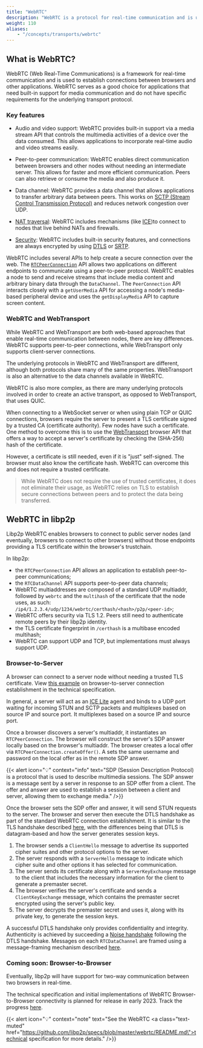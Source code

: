 ```yaml
---
title: "WebRTC"
description: "WebRTC is a protocol for real-time communication and is used to establish connections between browsers and other applications."
weight: 110
aliases:
    - "/concepts/transports/webrtc"
---
```


## What is WebRTC?

WebRTC (Web Real-Time Communications) is a framework for real-time communication
and is used to establish connections between browsers and other applications.
WebRTC serves as a good choice for applications that need built-in support for media
communication and do not have specific requirements for the underlying transport
protocol.

### Key features

- Audio and video support: WebRTC provides built-in support via a media stream API
  that controls the multimedia activities of a device over the data consumed. This
  allows applications to incorporate real-time audio and video streams easily.

- Peer-to-peer communication: WebRTC enables direct communication between browsers
  and other nodes without needing an intermediate server. This allows for faster
  and more efficient communication. Peers can also retrieve or consume the media and
  also produce it.

- Data channel: WebRTC provides a data channel that allows applications to transfer
  arbitrary data between peers. This works on
  [SCTP (Stream Control Transmission Protocol)](https://en.wikipedia.org/wiki/Stream_Control_Transmission_Protocol) and reduces network congestion over UDP.

- [NAT traversal](../nat/overview): WebRTC includes mechanisms (like
  [ICE](https://datatracker.ietf.org/doc/rfc5245/))to connect to nodes that live behind
  NATs and firewalls.

- [Security](../secure-comm/overview): WebRTC includes built-in security features, and
  connections are always encrypted by using [DTLS](https://en.wikipedia.org/wiki/Datagram_Transport_Layer_Security) or [SRTP](https://en.wikipedia.org/wiki/Secure_Real-time_Transport_Protocol).

WebRTC includes several APIs to help create a secure connection
over the web. The
[`RTCPeerConnection`](https://developer.mozilla.org/en-US/docs/Web/API/RTCPeerConnection/RTCPeerConnection) API allows two applications on different
endpoints to communicate using a peer-to-peer protocol. WebRTC enables a node
to send and receive streams that include media content and arbitrary binary data
through the `DataChannel`. The `PeerConnection` API
interacts closely with a `getUserMedia` API for accessing a node's media-based peripheral
device and uses the `getDisplayMedia` API to capture screen content.

### WebRTC and WebTransport

While WebRTC and WebTransport are both web-based approaches that enable real-time
communication between nodes, there are key differences. WebRTC supports peer-to-peer
connections, while WebTransport only supports client-server connections.

The underlying protocols in WebRTC and WebTransport are different, although both
protocols share many of the same properties. WebTransport is also an
alternative to the data channels available in WebRTC.

WebRTC is also more complex, as there are many underlying protocols involved in order
to create an active transport, as opposed to WebTransport, that uses QUIC.

When connecting to a WebSocket server or when using plain TCP or QUIC connections,
browsers require the server to present a TLS certificate signed by a trusted CA
(certificate authority). Few nodes have such a certificate. One method to overcome
this is to use the [WebTransport](webtransport) browser API that offers a way to
accept a server's certificate by checking the (SHA-256) hash of the certificate.

However, a certificate is still needed, even if it is "just" self-signed.
The browser must also know the certificate hash. WebRTC can overcome this and
does not require a trusted certificate.
> While WebRTC does not require the use of trusted certificates, it does not
> eliminate their usage, as  WebRTC relies on TLS to establish secure connections
> between peers and to protect the data being transferred.

## WebRTC in libp2p

Libp2p WebRTC enables browsers to connect to public server nodes (and eventually,
browsers to connect to other browsers) without those endpoints providing a TLS
certificate within the browser's trustchain.

In libp2p:

- the `RTCPeerConnection` API allows an application to establish peer-to-peer
  communications;
- the `RTCDataChannel` API supports peer-to-peer data channels;
- WebRTC multiaddresses are composed of a standard UDP multiaddr,
  followed by `webrtc` and the `multihash` of the certificate that
  the node uses, as such:
  `/ip4/1.2.3.4/udp/1234/webrtc/certhash/<hash>/p2p/<peer-id>`;
- WebRTC offers security via TLS 1.2. Peers still need to authenticate remote peers
  by their libp2p identity.
- the TLS certificate fingerprint in `/certhash` is a multibase encoded multihash;
- WebRTC can support UDP and TCP, but implementations must always support UDP.

### Browser-to-Server

A browser can connect to a server node without needing a trusted TLS
certificate. View [this example](https://github.com/libp2p/specs/blob/master/webrtc/README.md#browser-to-public-server) on browser-to-server connection establishment in the technical
specification.

In general, a server will act as an [ICE Lite](https://www.rfc-editor.org/rfc/rfc5245)
agent and binds to a UDP port waiting for incoming STUN and SCTP packets and multiplexes
based on source IP and source port. It multiplexes based on a source IP and source port.

Once a browser discovers a server's multiaddr, it instantiates an `RTCPeerConnection`.
The browser will construct the server's SDP answer locally based on the browser's multiaddr.
The browser creates a local offer via `RTCPeerConnection.createOffer()`. A sets the same
username and password on the local offer as in the remote SDP answer.

{{< alert icon="💡" context="info" text="SDP (Session Description Protocol) is a protocol that is used to describe multimedia sessions. The SDP answer is a message sent by a server in response to an SDP offer from a client. The offer and answer are used to establish a session between a client and server, allowing them to exchange media." />}}

Once the browser sets the SDP offer and answer, it will send STUN requests to
the server. The browser and server then execute the DTLS handshake as part of the standard
WebRTC connection establishment. It is similar to the TLS handshake described
[here](../secure-comm/tls##comparing-tls-1.3-to-tls-1.2), with the differences being that DTLS is
datagram-based and how the server generates session keys.

1. The browser sends a `ClientHello` message to advertise its supported cipher suites
   and other protocol options to the server.
2. The server responds with a `ServerHello` message to indicate which cipher suite
   and other options it has selected for communication.
3. The server sends its certificate along with a `ServerKeyExchange` message to the client
   that includes the necessary information for the client to generate a premaster secret.
4. The browser verifies the server's certificate and sends a `ClientKeyExchange` message,
   which contains the premaster secret encrypted using the server's public key.
5. The server decrypts the premaster secret and uses it, along with its private key, to
   generate the session keys.

A successful DTLS handshake only provides confidentiality and integrity. Authenticity is
achieved by succeeding a [Noise handshake](../secure-comm/noise) following
the DTLS handshake. Messages on each `RTCDataChannel` are framed using a message-framing
mechanism described
[here](https://github.com/libp2p/specs/blob/master/webrtc/README.md#multiplexing).

<!-- TO ADD: DIAGRAMS ONCE READY + CONTEXT -->

### Coming soon: Browser-to-Browser

Eventually, libp2p will have support for two-way communication between two
browsers in real-time.

The technical specification and initial implementations of WebRTC
Browser-to-Browser connectivity is planned for release in early 2023.
Track the progress [here](https://github.com/libp2p/specs/issues/475).

{{< alert icon="💡" context="note" text="See the WebRTC <a class=\"text-muted\" href=\"https://github.com/libp2p/specs/blob/master/webrtc/README.md\">technical specification</a> for more details." />}}
